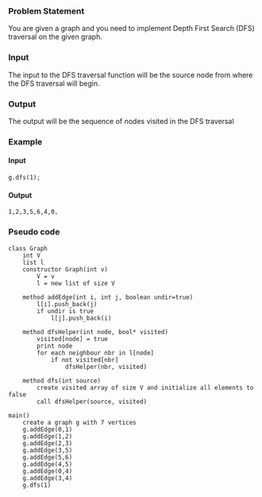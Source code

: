 ### Problem Statement
You are given a graph and you need to implement Depth First Search (DFS) traversal on the given graph.

### Input
The input to the DFS traversal function will be the source node from where the DFS traversal will begin.

### Output
The output will be the sequence of nodes visited in the DFS traversal

### Example
#### Input
```
g.dfs(1);
```
#### Output
```
1,2,3,5,6,4,0,
```

### Pseudo code
```
class Graph
    int V
    list l
    constructor Graph(int v)
        V = v
        l = new list of size V
    
    method addEdge(int i, int j, boolean undir=true)
        l[i].push_back(j)
        if undir is true
            l[j].push_back(i)
    
    method dfsHelper(int node, bool* visited)
        visited[node] = true
        print node
        for each neighbour nbr in l[node]
            if not visited[nbr]
                dfsHelper(nbr, visited)
    
    method dfs(int source)
        create visited array of size V and initialize all elements to false
        call dfsHelper(source, visited)
        
main()
    create a graph g with 7 vertices
    g.addEdge(0,1)
    g.addEdge(1,2)
    g.addEdge(2,3)
    g.addEdge(3,5)
    g.addEdge(5,6)
    g.addEdge(4,5)
    g.addEdge(0,4)
    g.addEdge(3,4)
    g.dfs(1)
```